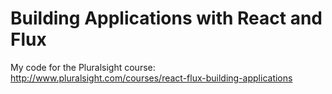 # Building Applications with React and Flux
My code for the Pluralsight course:
http://www.pluralsight.com/courses/react-flux-building-applications
